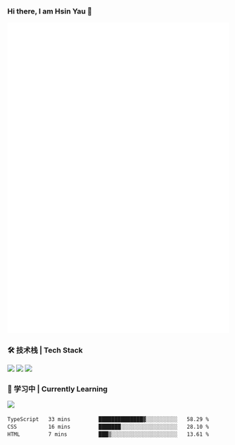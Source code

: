 ### Hi there, I am Hsin Yau 👋 
![Metrics](./github-metrics.svg)

### 🛠 技术栈 | Tech Stack
![](https://skillicons.dev/icons?i=html,css,js,ts,sass,jquery,bootstrap,vue&theme=light) 
![](https://skillicons.dev/icons?i=vite,nuxtjs,webpack,tailwindcss,windicss,nodejs,express,markdown&theme=light)
![](https://skillicons.dev/icons?i=mysql,mongodb,git,pug,vscode,idea,ps,figma&theme=light)

### 📖 学习中 | Currently Learning

![](https://skillicons.dev/icons?i=react,nextjs,svelte,nestjs,nginx,docker,rollupjs&theme=light)

<!--START_SECTION:waka-->

```txt
TypeScript   33 mins         ██████████████▓░░░░░░░░░░   58.29 %
CSS          16 mins         ███████░░░░░░░░░░░░░░░░░░   28.10 %
HTML         7 mins          ███▒░░░░░░░░░░░░░░░░░░░░░   13.61 %
```

<!--END_SECTION:waka-->
